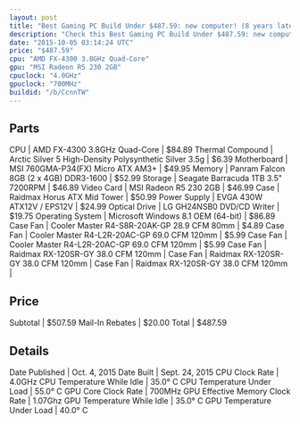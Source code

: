 ```yaml
---
layout: post
title: "Best Gaming PC Build Under $487.59: new computer! (8 years later...)"
description: "Check this Best Gaming PC Build Under $487.59: new computer! (8 years later...). CPU: AMD FX-4300 3.8GHz Quad-Core, Thermal Compound: Arctic Silver 5 High-Density Polysynt"
date: "2015-10-05 03:14:24 UTC"
price: "$487.59"
cpu: "AMD FX-4300 3.8GHz Quad-Core"
gpu: "MSI Radeon R5 230 2GB"
cpuclock: "4.0GHz"
gpuclock: "700MHz"
buildid: "/b/CcnnTW"
---
```


## Parts

CPU | AMD FX-4300 3.8GHz Quad-Core | $84.89
Thermal Compound | Arctic Silver 5 High-Density Polysynthetic Silver 3.5g | $6.39
Motherboard | MSI 760GMA-P34(FX) Micro ATX AM3+ | $49.95
Memory | Panram Falcon 8GB (2 x 4GB) DDR3-1600 | $52.99
Storage | Seagate Barracuda 1TB 3.5" 7200RPM | $46.89
Video Card | MSI Radeon R5 230 2GB | $46.99
Case | Raidmax Horus ATX Mid Tower | $50.99
Power Supply | EVGA 430W ATX12V / EPS12V | $24.99
Optical Drive | LG GH24NSB0 DVD/CD Writer | $19.75
Operating System | Microsoft Windows 8.1 OEM (64-bit) | $86.89
Case Fan | Cooler Master R4-S8R-20AK-GP 28.9 CFM 80mm | $4.89
Case Fan | Cooler Master R4-L2R-20AC-GP 69.0 CFM 120mm | $5.99
Case Fan | Cooler Master R4-L2R-20AC-GP 69.0 CFM 120mm | $5.99
Case Fan | Raidmax RX-120SR-GY 38.0 CFM 120mm | 
Case Fan | Raidmax RX-120SR-GY 38.0 CFM 120mm | 
Case Fan | Raidmax RX-120SR-GY 38.0 CFM 120mm | 

## Price

Subtotal | $507.59
Mail-In Rebates | $20.00
Total | $487.59

## Details

Date Published | Oct. 4, 2015
Date Built | Sept. 24, 2015
CPU Clock Rate | 4.0GHz
CPU Temperature While Idle | 35.0° C
CPU Temperature Under Load | 55.0° C
GPU Core Clock Rate | 700MHz
GPU Effective Memory Clock Rate | 1.07Ghz
GPU Temperature While Idle | 35.0° C
GPU Temperature Under Load | 40.0° C